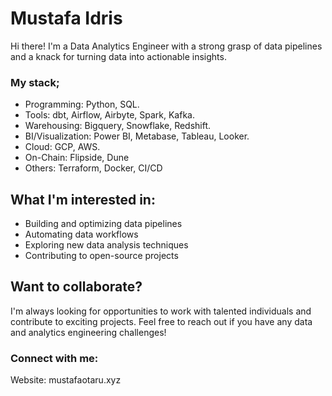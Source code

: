 # Mustafa Idris
Hi there!
I'm a Data Analytics Engineer with a strong grasp of data pipelines and a knack for turning data into actionable insights. 

### My stack;
- Programming: Python, SQL.
- Tools: dbt, Airflow, Airbyte, Spark, Kafka.
- Warehousing: Bigquery, Snowflake, Redshift.
- BI/Visualization: Power BI, Metabase, Tableau, Looker.
- Cloud: GCP, AWS.
- On-Chain: Flipside, Dune
- Others: Terraform, Docker, CI/CD

## What I'm interested in:

- Building and optimizing data pipelines
- Automating data workflows
- Exploring new data analysis techniques
- Contributing to open-source projects
  
## Want to collaborate?

I'm always looking for opportunities to work with talented individuals and contribute to exciting projects. Feel free to reach out if you have any data and analytics engineering challenges!

### Connect with me:

Website: mustafaotaru.xyz
